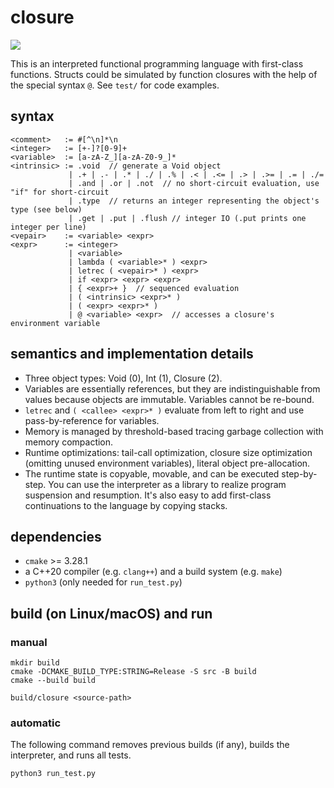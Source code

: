 # closure

![](https://github.com/sdingcn/closure/actions/workflows/run_test.yml/badge.svg)

This is an interpreted functional programming language
with first-class functions.
Structs could be simulated by function closures
with the help of the special syntax `@`.
See `test/` for code examples.

## syntax

```
<comment>   := #[^\n]*\n
<integer>   := [+-]?[0-9]+
<variable>  := [a-zA-Z_][a-zA-Z0-9_]*
<intrinsic> := .void  // generate a Void object
             | .+ | .- | .* | ./ | .% | .< | .<= | .> | .>= | .= | ./=
             | .and | .or | .not  // no short-circuit evaluation, use "if" for short-circuit
             | .type  // returns an integer representing the object's type (see below)
             | .get | .put | .flush // integer IO (.put prints one integer per line)
<vepair>    := <variable> <expr>
<expr>      := <integer>
             | <variable>
             | lambda ( <variable>* ) <expr>
             | letrec ( <vepair>* ) <expr>
             | if <expr> <expr> <expr>
             | { <expr>+ }  // sequenced evaluation
             | ( <intrinsic> <expr>* )
             | ( <expr> <expr>* )
             | @ <variable> <expr>  // accesses a closure's environment variable
```

## semantics and implementation details

+ Three object types: Void (0), Int (1), Closure (2).
+ Variables are essentially references,
  but they are indistinguishable from values because objects are immutable.
  Variables cannot be re-bound.
+ `letrec` and `( <callee> <expr>* )` evaluate from left to right
  and use pass-by-reference for variables.
+ Memory is managed by threshold-based tracing garbage collection with memory compaction.
+ Runtime optimizations: tail-call optimization,
  closure size optimization (omitting unused environment variables),
  literal object pre-allocation.
+ The runtime state is copyable, movable, and can be executed step-by-step.
  You can use the interpreter as a library to realize program suspension and resumption.
  It's also easy to add first-class continuations to the language by copying stacks.

## dependencies

+ `cmake` >= 3.28.1
+ a C++20 compiler (e.g. `clang++`) and a build system (e.g. `make`)
+ `python3` (only needed for `run_test.py`)

## build (on Linux/macOS) and run

### manual

```
mkdir build
cmake -DCMAKE_BUILD_TYPE:STRING=Release -S src -B build
cmake --build build
```

```
build/closure <source-path>
```

### automatic

The following command removes previous builds (if any), builds the interpreter, and runs all tests.

```
python3 run_test.py
```
